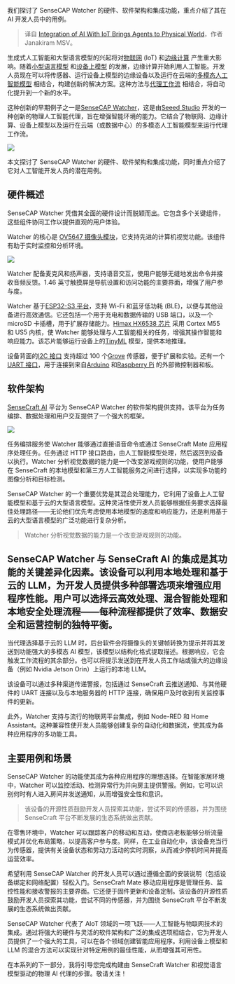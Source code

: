 
<!--
title: 人工智能与物联网的集成将代理带入物理世界
cover: https://cdn.thenewstack.io/media/2024/10/efc035ef-jorge-ramirez-1gldpzticru-unsplashb.jpg
-->

我们探讨了 SenseCAP Watcher 的硬件、软件架构和集成功能，重点介绍了其在 AI 开发人员中的用例。

> 译自 [Integration of AI With IoT Brings Agents to Physical World](https://thenewstack.io/integration-of-ai-with-iot-brings-agents-to-physical-world/)，作者 Janakiram MSV。

生成式人工智能和大型语言模型的兴起将对[物联网](https://thenewstack.io/what-does-it-mean-to-be-on-the-internet-of-things/) (IoT) 和[边缘计算](https://thenewstack.io/edge-computing/) 产生重大影响。随着[小型语言模型](https://thenewstack.io/how-to-get-started-running-small-language-models-at-the-edge/) 和[设备上模型](https://thenewstack.io/google-wants-developers-to-build-on-device-ai-applications/) 的发展，边缘计算开始利用人工智能。开发人员现在可以将传感器、运行设备上模型的边缘设备以及运行在云端的[多模态人工智能模型](https://thenewstack.io/gemini-all-you-need-to-know-about-googles-multimodal-ai/) 相结合，构建创新的解决方案。这种方法与[代理工作流](https://thenewstack.io/semantic-router-and-its-role-in-designing-agentic-workflows/) 相结合，将自动化提升到一个新的水平。

这种创新的早期例子之一是[SenseCAP Watcher](http://seeedstudio.com/watcher)，这是由[Seeed Studio](https://www.seeedstudio.com/) 开发的一种创新的物理人工智能代理，旨在增强智能环境的能力。它结合了物联网、边缘计算、设备上模型以及运行在云端（或数据中心）的多模态人工智能模型来运行代理工作流。

![](https://cdn.thenewstack.io/media/2024/10/501009d0-sensecap-watcher.jpeg)

本文探讨了 SenseCAP Watcher 的硬件、软件架构和集成功能，同时重点介绍了它对人工智能开发人员的潜在用例。

## 硬件概述

SenseCAP Watcher 凭借其全面的硬件设计而脱颖而出。它包含多个关键组件，这些组件协同工作以提供直观的用户体验。

Watcher 的核心是 [OV5647 摄像头模块](https://www.seeedstudio.com/OV5647-69-1-FOV-Camera-module-for-Raspberry-Pi-3B-4B-p-5484.html?srsltid=AfmBOopBky9Q7r3SP8MtNyey5Iuo_tlIB08uAZgxWvRc-1y1QlcptiDn)，它支持先进的计算机视觉功能。该组件有助于实时监控和分析环境。

![](https://cdn.thenewstack.io/media/2024/10/32e6c96c-sensecap-hw-999x1024.jpeg)

Watcher 配备麦克风和扬声器，支持语音交互，使用户能够无缝地发出命令并接收音频反馈。1.46 英寸触摸屏是导航设置和访问功能的主要界面，增强了用户参与度。

Watcher 基于[ESP32-S3 平台](https://esp32s3.com/)，支持 Wi-Fi 和蓝牙低功耗 (BLE)，以便与其他设备进行高效通信。它还包括一个用于充电和数据传输的 USB 端口，以及一个 microSD 卡插槽，用于扩展存储能力。[Himax HX6538 芯片](https://www.himax.com.tw/products/wiseeye-ai-sensing/wiseeye2-ai-processor/) 采用 Cortex M55 和 US5 内核，使 Watcher 能够处理与人工智能相关的任务，增强其操作智能和响应能力。该芯片能够运行设备上的[TinyML](https://www.tinyml.org/) 模型，提供本地推理。

设备背面的[I2C 接口](https://learn.sparkfun.com/tutorials/i2c/all) 支持超过 100 个[Grove](https://wiki.seeedstudio.com/Grove_System/) 传感器，便于扩展和实验。还有一个[UART 接口](https://docs.arduino.cc/learn/communication/uart/)，用于连接到来自[Arduino](https://www.arduino.cc/) 和[Raspberry Pi](https://www.raspberrypi.org/) 的外部微控制器和板。

## 软件架构

[SenseCraft AI](https://sensecraft.seeed.cc/ai/#/home) 平台为 SenseCAP Watcher 的软件架构提供支持。该平台为任务编排、数据处理和用户交互提供了一个强大的框架。

![](https://cdn.thenewstack.io/media/2024/10/2eff8f2a-infrastructure-1024x574.png)

任务编排服务使 Watcher 能够通过直接语音命令或通过 SenseCraft Mate 应用程序处理任务。任务通过 HTTP 接口路由，由人工智能模型处理，然后返回到设备以执行。Watcher 分析视觉数据的能力是一个改变游戏规则的功能，使用户能够在 SenseCraft 的本地模型和第三方人工智能服务之间进行选择，以实现多功能的图像分析和目标检测。

SenseCAP Watcher 的一个重要优势是其混合处理能力，它利用了设备上人工智能模型和基于云的大型语言模型。这种灵活性使开发人员能够根据任务要求选择最佳处理路径——无论他们优先考虑使用本地模型的速度和响应能力，还是利用基于云的大型语言模型的广泛功能进行复杂分析。

> Watcher 分析视觉数据的能力是一个改变游戏规则的功能。

## SenseCAP Watcher 与 SenseCraft AI 的集成是其功能的关键差异化因素。该设备可以利用本地处理和基于云的 LLM，为开发人员提供多种部署选项来增强应用程序性能。用户可以选择云高效处理、混合智能处理和本地安全处理流程——每种流程都提供了效率、数据安全和运营控制的独特平衡。

当代理选择基于云的 LLM 时，后台软件会将摄像头的关键帧转换为提示并将其发送到功能强大的多模态 AI 模型，该模型以结构化格式提取描述。根据响应，它会触发工作流程的其余部分。也可以将提示发送到在开发人员工作站或强大的边缘设备（例如 Nvidia Jetson Orin）上运行的本地 LLM。

该设备可以通过多种渠道传递警报，包括通过 SenseCraft 云推送通知、与其他硬件的 UART 连接以及与本地服务器的 HTTP 连接，确保用户及时收到有关监控事件的更新。

此外，Watcher 支持与流行的物联网平台集成，例如 Node-RED 和 Home Assistant。这种兼容性使开发人员能够创建复杂的自动化和数据流，使其成为各种应用程序的多功能工具。

## 主要用例和场景

SenseCAP Watcher 的功能使其成为各种应用程序的理想选择。在智能家居环境中，Watcher 可以监控活动、检测异常行为并向房主提供警报。例如，它可以识别何时有人进入房间并发送通知，从而增强安全性和意识。

> 该设备的开源性质鼓励开发人员探索其功能，尝试不同的传感器，并为围绕 SenseCraft 平台不断发展的生态系统做出贡献。

在零售环境中，Watcher 可以跟踪客户的移动和互动，使商店老板能够分析流量模式并优化布局策略，以提高客户参与度。同样，在工业自动化中，该设备充当行为传感器，提供有关设备状态和劳动力活动的实时洞察，从而减少停机时间并提高运营效率。

希望利用 SenseCAP Watcher 的开发人员可以通过遵循全面的安装说明（包括设备绑定和网络配置）轻松入门。SenseCraft Mate 移动应用程序是管理任务、监控性能和接收警报的主要界面。它还便于固件更新和设备定制。该设备的开源性质鼓励开发人员探索其功能，尝试不同的传感器，并为围绕 SenseCraft 平台不断发展的生态系统做出贡献。

SenseCAP Watcher 代表了 AIoT 领域的一项飞跃——人工智能与物联网技术的集成。通过将强大的硬件与灵活的软件架构和广泛的集成选项相结合，它为开发人员提供了一个强大的工具，可以在各个领域创建智能应用程序。利用设备上模型和 LLM 的混合方法可以实现针对特定用例的最佳性能，从而增强其可用性。

在本系列的下一部分，我将引导您完成构建由 SenseCraft Watcher 和视觉语言模型驱动的物理 AI 代理的步骤。敬请关注！